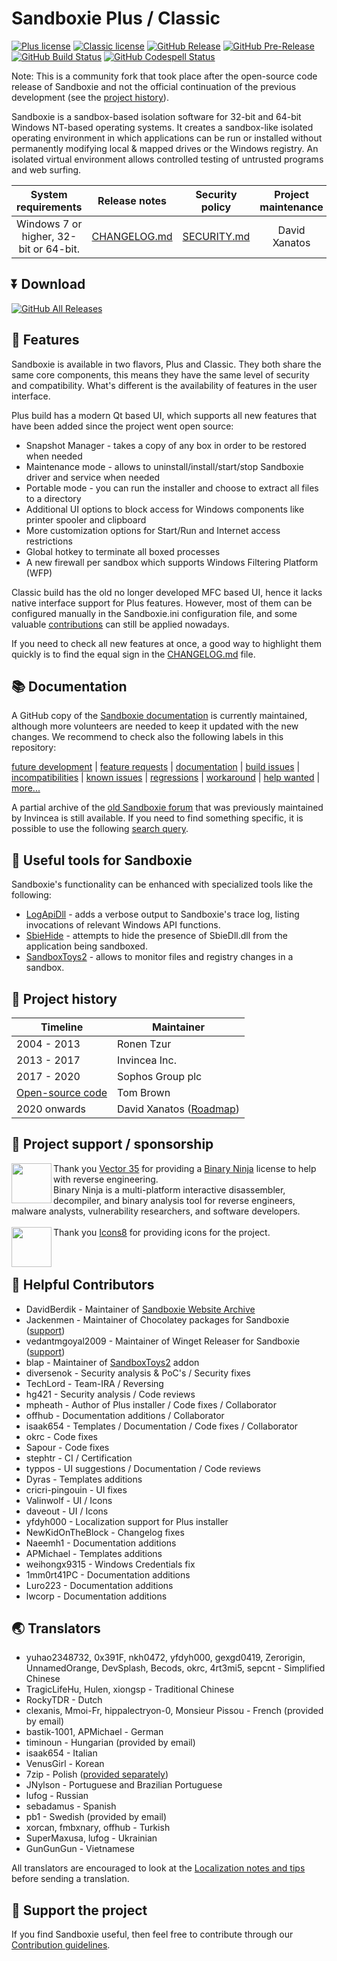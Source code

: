 # Sandboxie Plus / Classic

[![Plus license](https://img.shields.io/badge/Plus%20license-Custom%20-blue.svg)](./Installer/license.txt) [![Classic license](https://img.shields.io/github/license/Sandboxie-Plus/Sandboxie?label=Classic%20license&color=blue)](./LICENSE) [![GitHub Release](https://img.shields.io/github/release/sandboxie-plus/Sandboxie.svg)](https://github.com/sandboxie-plus/Sandboxie/releases/latest) [![GitHub Pre-Release](https://img.shields.io/github/release/sandboxie-plus/Sandboxie/all.svg?label=pre-release)](https://github.com/sandboxie-plus/Sandboxie/releases) [![GitHub Build Status](https://github.com/sandboxie-plus/Sandboxie/actions/workflows/main.yml/badge.svg)](https://github.com/sandboxie-plus/Sandboxie/actions) [![GitHub Codespell Status](https://github.com/sandboxie-plus/Sandboxie/actions/workflows/codespell.yml/badge.svg)](https://github.com/sandboxie-plus/Sandboxie/actions/workflows/codespell.yml)

Note: This is a community fork that took place after the open-source code release of Sandboxie and not the official continuation of the previous development (see the [project history](./README.md#-project-history)).

Sandboxie is a sandbox-based isolation software for 32-bit and 64-bit Windows NT-based operating systems. It creates a sandbox-like isolated operating environment in which applications can be run or installed without permanently modifying local & mapped drives or the Windows registry. An isolated virtual environment allows controlled testing of untrusted programs and web surfing.<br>

|  System requirements  |      Release notes     |      Security policy      |      Project maintenance   |      Contribution guidelines   |
|         :---:         |          :---:         |          :---:            |      :---:     |          :---:                 |
| Windows 7 or higher, 32-bit or 64-bit. |  [CHANGELOG.md](./CHANGELOG.md)  |   [SECURITY.md](./SECURITY.md)  |   David Xanatos  |   [CONTRIBUTING.md](./CONTRIBUTING.md)  |

## ⏬ Download

[![GitHub All Releases](https://img.shields.io/github/downloads/sandboxie-plus/Sandboxie/total?style=for-the-badge)](https://github.com/sandboxie-plus/Sandboxie/releases/latest)

## 🚀 Features

Sandboxie is available in two flavors, Plus and Classic. They both share the same core components, this means they have the same level of security and compatibility.
What's different is the availability of features in the user interface.

Plus build has a modern Qt based UI, which supports all new features that have been added since the project went open source:

  * Snapshot Manager - takes a copy of any box in order to be restored when needed
  * Maintenance mode - allows to uninstall/install/start/stop Sandboxie driver and service when needed
  * Portable mode - you can run the installer and choose to extract all files to a directory
  * Additional UI options to block access for Windows components like printer spooler and clipboard
  * More customization options for Start/Run and Internet access restrictions
  * Global hotkey to terminate all boxed processes
  * A new firewall per sandbox which supports Windows Filtering Platform (WFP)

Classic build has the old no longer developed MFC based UI, hence it lacks native interface support for Plus features. However, most of them can be configured manually in the Sandboxie.ini configuration file, and some valuable [contributions](https://sandboxie-website-archive.github.io/www.sandboxie.com/old-forums/viewforum1a2d1a2d.html?f=22) can still be applied nowadays.

If you need to check all new features at once, a good way to highlight them quickly is to find the equal sign in the [CHANGELOG.md](./CHANGELOG.md) file.

## 📚 Documentation

A GitHub copy of the [Sandboxie documentation](https://sandboxie-plus.github.io/sandboxie-docs) is currently maintained, although more volunteers are needed to keep it updated with the new changes. We recommend to check also the following labels in this repository:

[future development](https://github.com/sandboxie-plus/Sandboxie/issues?q=label%3A"future+development") | [feature requests](https://github.com/sandboxie-plus/Sandboxie/issues?q=label%3A"Feature+request") | [documentation](https://github.com/sandboxie-plus/Sandboxie/issues?q=label%3Adocumentation) | [build issues](https://github.com/sandboxie-plus/Sandboxie/issues?q=label%3A%22build+issue%22) | [incompatibilities](https://github.com/sandboxie-plus/Sandboxie/issues?q=label%3Aincompatibility) | [known issues](https://github.com/sandboxie-plus/Sandboxie/labels/Known%20issue) | [regressions](https://github.com/sandboxie-plus/Sandboxie/issues?q=is%3Aissue+is%3Aopen+label%3Aregression) | [workaround](https://github.com/sandboxie-plus/Sandboxie/issues?q=label%3Aworkaround) | [help wanted](https://github.com/sandboxie-plus/Sandboxie/issues?q=label%3A%22help+wanted%22) | [more...](https://github.com/sandboxie-plus/Sandboxie/labels?sort=count-desc)

A partial archive of the [old Sandboxie forum](https://sandboxie-website-archive.github.io/www.sandboxie.com/old-forums) that was previously maintained by Invincea is still available. If you need to find something specific, it is possible to use the following [search query](https://www.ecosia.org/search?method=index&q=site%3Ahttps%3A%2F%2Fsandboxie-website-archive.github.io%2Fwww.sandboxie.com%2Fold-forums%2F).


## 🚀 Useful tools for Sandboxie

Sandboxie's functionality can be enhanced with specialized tools like the following:

  * [LogApiDll](https://github.com/sandboxie-plus/LogApiDll) - adds a verbose output to Sandboxie's trace log, listing invocations of relevant Windows API functions.
  * [SbieHide](https://github.com/VeroFess/SbieHide) - attempts to hide the presence of SbieDll.dll from the application being sandboxed.
  * [SandboxToys2](https://github.com/blap/SandboxToys2) - allows to monitor files and registry changes in a sandbox.
  

## 📌 Project history

|      Timeline       |    Maintainer    |
|---------------------|------------------|
| 2004 - 2013         | Ronen Tzur       |
| 2013 - 2017         | Invincea Inc.    |
| 2017 - 2020         | Sophos Group plc |
| [Open-source code](https://github.com/sandboxie/sandboxie) |    Tom Brown     |
| 2020 onwards        | David Xanatos ([Roadmap](https://www.wilderssecurity.com/threads/sandboxie-roadmap.445545/))    |
		
		
## 📌 Project support / sponsorship

[<img align="left" height="64" width="64" src="./.github/images/binja-love.png">](https://binary.ninja/)
Thank you [Vector 35](https://vector35.com/) for providing a [Binary Ninja](https://binary.ninja/) license to help with reverse engineering.
<br>
Binary Ninja is a multi-platform interactive disassembler, decompiler, and binary analysis tool for reverse engineers, malware analysts, vulnerability researchers, and software developers.<br>
<br>
[<img align="left" height="64" width="64" src="./.github/images/Icons8_logo.png">](https://icons8.de/)Thank you [Icons8](https://icons8.de/) for providing icons for the project.
<br>
<br>
<br>

## 📑 Helpful Contributors

- DavidBerdik - Maintainer of [Sandboxie Website Archive](https://github.com/Sandboxie-Website-Archive/sandboxie-website-archive.github.io)
- Jackenmen - Maintainer of Chocolatey packages for Sandboxie ([support](https://github.com/Jackenmen/choco-auto/issues?q=is%3Aissue+Sandboxie))
- vedantmgoyal2009 - Maintainer of Winget Releaser for Sandboxie ([support](https://github.com/vedantmgoyal2009/winget-releaser/issues?q=is%3Aissue+Sandboxie))
- blap - Maintainer of [SandboxToys2](https://github.com/blap/SandboxToys2) addon
- diversenok - Security analysis & PoC's / Security fixes
- TechLord - Team-IRA / Reversing
- hg421 - Security analysis / Code reviews
- mpheath - Author of Plus installer / Code fixes / Collaborator
- offhub - Documentation additions / Collaborator
- isaak654 - Templates / Documentation / Code fixes / Collaborator
- okrc - Code fixes
- Sapour - Code fixes
- stephtr - CI / Certification
- typpos - UI suggestions / Documentation / Code reviews
- Dyras - Templates additions
- cricri-pingouin - UI fixes
- Valinwolf - UI / Icons
- daveout - UI / Icons
- yfdyh000 - Localization support for Plus installer
- NewKidOnTheBlock - Changelog fixes
- Naeemh1 - Documentation additions
- APMichael - Templates additions
- weihongx9315 - Windows Credentials fix
- 1mm0rt41PC - Documentation additions
- Luro223 - Documentation additions
- lwcorp - Documentation additions

## 🌏 Translators

- yuhao2348732, 0x391F, nkh0472, yfdyh000, gexgd0419, Zerorigin, UnnamedOrange, DevSplash, Becods, okrc, 4rt3mi5, sepcnt - Simplified Chinese
- TragicLifeHu, Hulen, xiongsp - Traditional Chinese
- RockyTDR - Dutch
- clexanis, Mmoi-Fr, hippalectryon-0, Monsieur Pissou - French (provided by email)
- bastik-1001, APMichael - German
- timinoun - Hungarian (provided by email)
- isaak654 - Italian
- VenusGirl - Korean
- 7zip - Polish ([provided separately](https://forum.xanasoft.com/viewtopic.php?f=12&t=4&start=20))
- JNylson - Portuguese and Brazilian Portuguese
- lufog - Russian
- sebadamus - Spanish
- pb1 - Swedish (provided by email)
- xorcan, fmbxnary, offhub - Turkish
- SuperMaxusa, lufog - Ukrainian
- GunGunGun - Vietnamese

All translators are encouraged to look at the [Localization notes and tips](https://git.io/J9G19) before sending a translation.

## 🤝 Support the project

If you find Sandboxie useful, then feel free to contribute through our [Contribution guidelines](./CONTRIBUTING.md).
